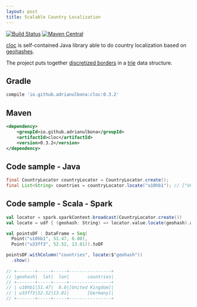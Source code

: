 ```yaml
--- 
layout: post
title: Scalable Country Localization
---
```



[![Build Status](https://travis-ci.org/adrianulbona/cloc.svg?branch=master)](https://travis-ci.org/adrianulbona/cloc)
[![Maven Central](https://maven-badges.herokuapp.com/maven-central/io.github.adrianulbona/cloc/badge.svg)](https://maven-badges.herokuapp.com/maven-central/io.github.adrianulbona/cloc)

[cloc](https://github.com/adrianulbona/cloc) is self-contained Java library able to do country localization based on [geohashes](https://en.wikipedia.org/wiki/Geohash). 

The project puts together [discretized borders](http://adrianulbona.github.io/2017/01/25/borders.html) in a [trie](https://en.wikipedia.org/wiki/Trie) data structure.

## Gradle

```groovy
compile 'io.github.adrianulbona:cloc:0.3.2'
```

## Maven
```xml
<dependency>
    <groupId>io.github.adrianulbona</groupId>
    <artifactId>cloc</artifactId>
    <version>0.3.2</version>
</dependency>
```
## Code sample - Java
```java
final CountryLocator countryLocator = CountryLocator.create();
final List<String> countries = countryLocator.locate("u10hb1"); // ["United Kingdom"]
``` 

## Code sample - Scala - Spark
```scala
val locator = spark.sparkContext.broadcast(CountryLocator.create())
val locate = udf { (geohash: String) => locator.value.locate(geohash).asScala }

val pointsDF : DataFrame = Seq(
  Point("u10hb1", 51.47, 0.00),
  Point("u33ff3", 52.52, 13.81)).toDF

pointsDF.withColumn("countries", locate($"geohash"))
  .show()
  
// +-------+-----+-----+----------------+
// |geohash|  lat|  lon|       countries|
// +-------+-----+-----+----------------+
// | u10hb1|51.47|  0.0|[United Kingdom]|
// | u33ff3|52.52|13.81|       [Germany]|
// +-------+-----+-----+----------------+
``` 